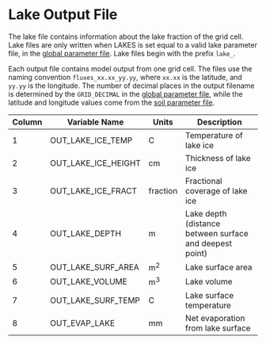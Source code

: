 # Lake Output File

The lake file contains information about the lake fraction of the grid cell. Lake files are only written when LAKES is set equal to a valid lake parameter file, in the [global parameter file](GlobalParam.md). Lake files begin with the prefix `lake_`.

Each output file contains model output from one grid cell. The files use the naming convention `fluxes_xx.xx_yy.yy`, where `xx.xx` is the latitude, and `yy.yy` is the longitude. The number of decimal places in the output filename is determined by the `GRID_DECIMAL` in the [global parameter file](GlobalParam.md), while the latitude and longitude values come from the [soil parameter file](SoilParam.md).

| Column 	| Variable Name       	| Units        	| Description                                             	|
|--------	|---------------------	|--------------	|---------------------------------------------------------	|
| 1      	| OUT_LAKE_ICE_TEMP   	| C             | Temperature of lake ice                                 	|
| 2      	| OUT_LAKE_ICE_HEIGHT 	| cm            | Thickness of lake ice                                   	|
| 3      	| OUT_LAKE_ICE_FRACT  	| fraction      | Fractional coverage of lake ice                         	|
| 4      	| OUT_LAKE_DEPTH      	| m             | Lake depth (distance between surface and deepest point) 	|
| 5      	| OUT_LAKE_SURF_AREA  	| m<sup>2</sup>	| Lake surface area                                       	|
| 6      	| OUT_LAKE_VOLUME     	| m<sup>3</sup>	| Lake volume                                             	|
| 7      	| OUT_LAKE_SURF_TEMP  	| C             | Lake surface temperature                                	|
| 8      	| OUT_EVAP_LAKE       	| mm            | Net evaporation from lake surface                       	|

